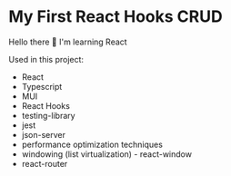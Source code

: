 # My First React Hooks CRUD

Hello there 🙂 I'm learning React

Used in this project:
- React
- Typescript
- MUI
- React Hooks
- testing-library
- jest
- json-server
- performance optimization techniques
- windowing (list virtualization) - react-window
- react-router